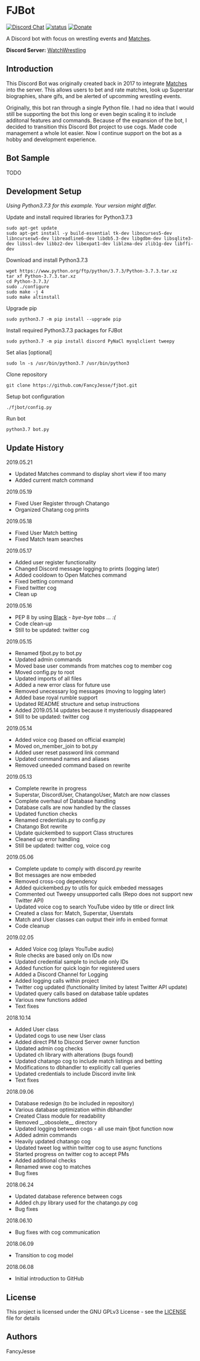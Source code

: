 # FJBot

[![Discord Chat](https://discordapp.com/api/guilds/361689774723170304/embed.png)](https://discord.gg/Q9mX5hQ/)
[![status](https://img.shields.io/badge/Project%20Status-work--in--progress-green.svg)](#)
[![Donate](https://img.shields.io/badge/Donate-PayPal-green.svg)](https://www.paypal.com/cgi-bin/webscr?cmd=_donations&business=jesus_andrade45%40yahoo%2ecom&lc=US&item_name=GitHub%20Projects&currency_code=USD&bn=PP%2dDonationsBF%3abtn_donateCC_LG%2egif%3aNonHosted)

A Discord bot with focus on wrestling events and  [Matches](https://fancyjesse.com/projects/matches).

**Discord Server:** [WatchWrestling](https://discord.gg/Q9mX5hQ)


## Introduction

This Discord Bot was originally created back in 2017 to integrate [Matches](https://fancyjesse.com/projects/matches) into the server. This allows users to bet and rate matches, look up Superstar biographies, share gifs, and be alerted of upcomming wrestling events. 

Originally, this bot ran through a single Python file. I had no idea that I would still be supporting the bot this long or even begin scaling it to include additonal features and commands. Because of the expansion of the bot, I decided to transition this Discord Bot project to use cogs. Made code management a whole lot easier.
Now I continue support on the bot as a hobby and development experience.


## Bot Sample

TODO


## Development Setup

*Using Python3.7.3 for this example. Your version might differ.*

Update and install required libraries for Python3.7.3
```
sudo apt-get update
sudo apt-get install -y build-essential tk-dev libncurses5-dev libncursesw5-dev libreadline6-dev libdb5.3-dev libgdbm-dev libsqlite3-dev libssl-dev libbz2-dev libexpat1-dev liblzma-dev zlib1g-dev libffi-dev
```

Download and install Python3.7.3
```
wget https://www.python.org/ftp/python/3.7.3/Python-3.7.3.tar.xz
tar xf Python-3.7.3.tar.xz
cd Python-3.7.3/
sudo ./configure
sudo make -j 4
sudo make altinstall
```

Upgrade pip
```
sudo python3.7 -m pip install --upgrade pip
```

Install required Python3.7.3 packages for FJBot
```
sudo python3.7 -m pip install discord PyNaCl mysqlclient tweepy
```

Set alias [optional]
```
sudo ln -s /usr/bin/python3.7 /usr/bin/python3
```

Clone repository
```
git clone https://github.com/FancyJesse/fjbot.git
```

Setup bot configuration
```
./fjbot/config.py
```

Run bot
```
python3.7 bot.py
```


## Update History

2019.05.21
* Updated Matches command to display short view if too many
* Added current match command

2019.05.19
* Fixed User Register through Chatango
* Organized Chatang cog prints

2019.05.18
* Fixed User Match betting 
* Fixed Match team searches

2019.05.17
* Added user register functionality
* Changed Discord message logging to prints (logging later)
* Added cooldown to Open Matches command
* Fixed betting command
* Fixed twitter cog
* Clean up

2019.05.16
* PEP 8 by using [Black](https://github.com/python/black/) - *bye-bye tabs ... :(*
* Code clean-up
* Still to be updated: twitter cog

2019.05.15
* Renamed fjbot.py to bot.py
* Updated admin commands
* Moved base user commands from matches cog to member cog
* Moved config.py to root
* Updated imports of all files
* Added a new error class for future use
* Removed unecessary log messages (moving to logging later)
* Added base royal rumble support
* Updated README structure and setup instructions
* Added 2019.05.14 updates because it mysteriously disappeared
* Still to be updated: twitter cog

2019.05.14
* Added voice cog (based on official example)
* Moved on_member_join to bot.py
* Added user reset password link command
* Updated command names and aliases 
* Removed uneeded command based on rewrite

2019.05.13
* Complete rewrite in progress
* Superstar, DiscordUser, ChatangoUser, Match are now classes
* Complete overhaul of Database handling
* Database calls are now handled by the classes
* Updated function checks
* Renamed credentials.py to config.py
* Chatango Bot rewrite
* Update quickembed to support Class structures
* Cleaned up error handling
* Still be updated: twitter cog, voice cog

2019.05.06
* Complete update to comply with discord.py rewrite
* Bot messages are now embeded
* Removed cross-cog dependency
* Added quickembed.py to utils for quick embeded messages
* Commented out Tweepy unsupported calls (Repo does not support new Twitter API)
* Updated voice cog to search YouTube video by title or direct link
* Created a class for: Match, Superstar, Userstats
* Match and User classes can output their info in embed format
* Code cleanup

2019.02.05
* Added Voice cog (plays YouTube audio)
* Role checks are based only on IDs now
* Updated credential sample to include only IDs
* Added function for quick login for registered users
* Added a Discord Channel for Logging
* Added logging calls within project
* Twitter cog updated (functionality limited by latest Twitter API update)
* Updated query calls based on database table updates
* Various new functions added
* Text fixes

2018.10.14
* Added User class
* Updated cogs to use new User class
* Added direct PM to Discord Server owner function
* Updated admin cog checks
* Updated ch library with alterations (bugs found)
* Updated chatango cog to include match listings and betting
* Modifications to dbhandler to explicitly call queries
* Updated credentials to include Discord invite link
* Text fixes

2018.09.06
* Database redesign (to be included in repository)
* Various database optimization within dbhandler
* Created Class module for readability
* Removed \_\_obosolete__ directory
* Updated logging between cogs - all use main fjbot function now
* Added admin commands
* Heavily updated chatango cog
* Updated tweet log within twitter cog to use async functions
* Started progress on twitter cog to accept PMs
* Added additional checks
* Renamed wwe cog to matches
* Bug fixes

2018.06.24
* Updated database reference between cogs
* Added ch.py library used for the chatango.py cog
* Bug fixes

2018.06.10
* Bug fixes with cog communication

2018.06.09
* Transition to cog model

2018.06.08
* Initial introduction to GitHub


## License

This project is licensed under the GNU GPLv3 License - see the [LICENSE](LICENSE) file for details


## Authors

FancyJesse
